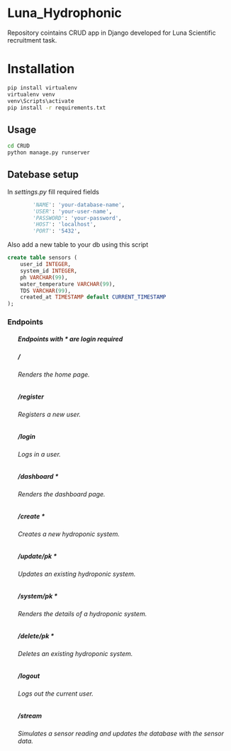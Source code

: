 # Luna_Hydrophonic
Repository cointains CRUD app in Django developed for Luna Scientific recruitment task.


# Installation
```bash
pip install virtualenv
virtualenv venv
venv\Scripts\activate
pip install -r requirements.txt
```

## Usage
```bash
cd CRUD
python manage.py runserver
```

## Datebase setup
In <i> settings.py </i> fill required fields
```python
        'NAME': 'your-database-name',
        'USER': 'your-user-name',
        'PASSWORD': 'your-password',
        'HOST': 'localhost',
        'PORT': '5432',
```
Also add a new table to your db using this script
```sql
create table sensors (
	user_id INTEGER,
	system_id INTEGER,
	ph VARCHAR(99),
	water_temperature VARCHAR(99),
	TDS VARCHAR(99),
	created_at TIMESTAMP default CURRENT_TIMESTAMP
);
```

### Endpoints


<ul>
    <h5> Endpoints with <b>*</b> are login required </h5>
    <h5> / </h5>
    <h6> Renders the home page. </h6>
    <h5> /register </h5>
    <h6> Registers a new user. </h6>
    <h5> /login </h5>
    <h6> Logs in a user.  </h6>
    <h5> /dashboard  <b>*</b></h5> 
    <h6> Renders the dashboard page. </h6>
    <h5> /create  <b>*</b> </h5> 
    <h6> Creates a new hydroponic system. </h6>
    <h5> /update/pk  <b>*</b> </h5> 
    <h6> Updates an existing hydroponic system. </h6>
    <h5> /system/pk  <b>*</b> </h5> 
    <h6> Renders the details of a hydroponic system. </h6>
    <h5> /delete/pk  <b>*</b> </h5> 
    <h6> Deletes an existing hydroponic system. </h6>
    <h5> /logout </h5>
    <h6> Logs out the current user. </h6>
    <h5> /stream </h5>
    <h6> Simulates a sensor reading and updates the database with the sensor data. </h6>
</ul>
